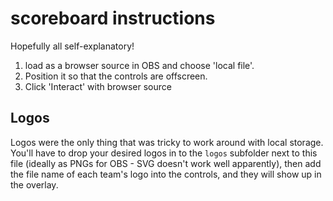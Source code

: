 # scoreboard instructions

Hopefully all self-explanatory!

1. load as a browser source in OBS and choose 'local file'.
2. Position it so that the controls are offscreen.
3. Click 'Interact' with browser source

## Logos

Logos were the only thing that was tricky to work around with local storage.
You'll have to drop your desired logos in to the `logos` subfolder next to this file (ideally as PNGs for OBS - SVG doesn't work well apparently), then add the file name of each team's logo into the controls, and they will show up in the overlay.
